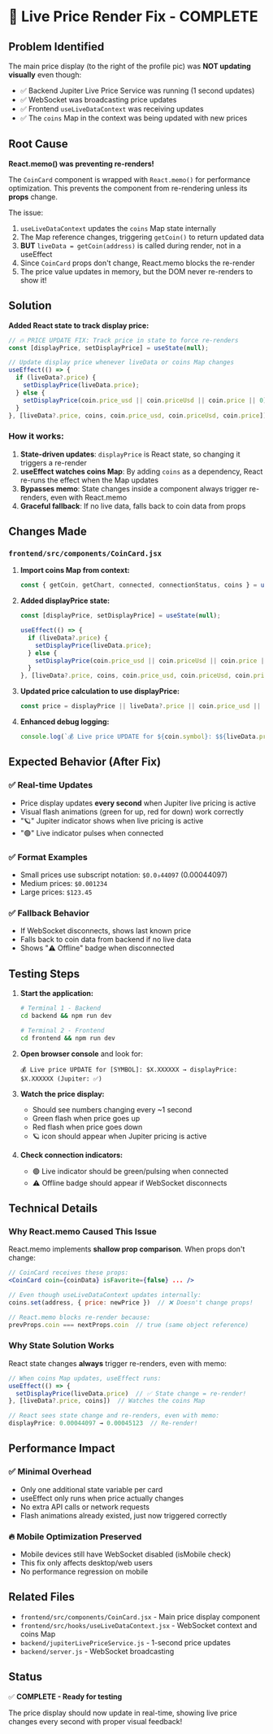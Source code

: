 # 🎯 Live Price Render Fix - COMPLETE

## Problem Identified
The main price display (to the right of the profile pic) was **NOT updating visually** even though:
- ✅ Backend Jupiter Live Price Service was running (1 second updates)
- ✅ WebSocket was broadcasting price updates  
- ✅ Frontend `useLiveDataContext` was receiving updates
- ✅ The `coins` Map in the context was being updated with new prices

## Root Cause
**React.memo() was preventing re-renders!**

The `CoinCard` component is wrapped with `React.memo()` for performance optimization. This prevents the component from re-rendering unless its **props** change. 

The issue:
1. `useLiveDataContext` updates the `coins` Map state internally
2. The Map reference changes, triggering `getCoin()` to return updated data
3. **BUT** `liveData = getCoin(address)` is called during render, not in a useEffect
4. Since `CoinCard` props don't change, React.memo blocks the re-render
5. The price value updates in memory, but the DOM never re-renders to show it!

## Solution
**Added React state to track display price:**

```jsx
// 🔥 PRICE UPDATE FIX: Track price in state to force re-renders
const [displayPrice, setDisplayPrice] = useState(null);

// Update display price whenever liveData or coins Map changes
useEffect(() => {
  if (liveData?.price) {
    setDisplayPrice(liveData.price);
  } else {
    setDisplayPrice(coin.price_usd || coin.priceUsd || coin.price || 0);
  }
}, [liveData?.price, coins, coin.price_usd, coin.priceUsd, coin.price]);
```

### How it works:
1. **State-driven updates**: `displayPrice` is React state, so changing it triggers a re-render
2. **useEffect watches coins Map**: By adding `coins` as a dependency, React re-runs the effect when the Map updates
3. **Bypasses memo**: State changes inside a component always trigger re-renders, even with React.memo
4. **Graceful fallback**: If no live data, falls back to coin data from props

## Changes Made

### `frontend/src/components/CoinCard.jsx`

1. **Import coins Map from context:**
   ```jsx
   const { getCoin, getChart, connected, connectionStatus, coins } = useLiveData();
   ```

2. **Added displayPrice state:**
   ```jsx
   const [displayPrice, setDisplayPrice] = useState(null);
   
   useEffect(() => {
     if (liveData?.price) {
       setDisplayPrice(liveData.price);
     } else {
       setDisplayPrice(coin.price_usd || coin.priceUsd || coin.price || 0);
     }
   }, [liveData?.price, coins, coin.price_usd, coin.priceUsd, coin.price]);
   ```

3. **Updated price calculation to use displayPrice:**
   ```jsx
   const price = displayPrice || liveData?.price || coin.price_usd || coin.priceUsd || coin.price || 0;
   ```

4. **Enhanced debug logging:**
   ```jsx
   console.log(`💰 Live price UPDATE for ${coin.symbol}: $${liveData.price} → displayPrice: $${displayPrice}`);
   ```

## Expected Behavior (After Fix)

### ✅ Real-time Updates
- Price display updates **every second** when Jupiter live pricing is active
- Visual flash animations (green for up, red for down) work correctly
- "🪐" Jupiter indicator shows when live pricing is active
- "🟢" Live indicator pulses when connected

### ✅ Format Examples
- Small prices use subscript notation: `$0.0₃44097` (0.00044097)
- Medium prices: `$0.001234`
- Large prices: `$123.45`

### ✅ Fallback Behavior
- If WebSocket disconnects, shows last known price
- Falls back to coin data from backend if no live data
- Shows "⚠️ Offline" badge when disconnected

## Testing Steps

1. **Start the application:**
   ```bash
   # Terminal 1 - Backend
   cd backend && npm run dev
   
   # Terminal 2 - Frontend
   cd frontend && npm run dev
   ```

2. **Open browser console** and look for:
   ```
   💰 Live price UPDATE for [SYMBOL]: $X.XXXXXX → displayPrice: $X.XXXXXX (Jupiter: ✅)
   ```

3. **Watch the price display:**
   - Should see numbers changing every ~1 second
   - Green flash when price goes up
   - Red flash when price goes down
   - 🪐 icon should appear when Jupiter pricing is active

4. **Check connection indicators:**
   - 🟢 Live indicator should be green/pulsing when connected
   - ⚠️ Offline badge should appear if WebSocket disconnects

## Technical Details

### Why React.memo Caused This Issue

React.memo implements **shallow prop comparison**. When props don't change:
```jsx
// CoinCard receives these props:
<CoinCard coin={coinData} isFavorite={false} ... />

// Even though useLiveDataContext updates internally:
coins.set(address, { price: newPrice })  // ❌ Doesn't change props!

// React.memo blocks re-render because:
prevProps.coin === nextProps.coin  // true (same object reference)
```

### Why State Solution Works

React state changes **always** trigger re-renders, even with memo:
```jsx
// When coins Map updates, useEffect runs:
useEffect(() => {
  setDisplayPrice(liveData.price)  // ✅ State change = re-render!
}, [liveData?.price, coins])  // Watches the coins Map

// React sees state change and re-renders, even with memo:
displayPrice: 0.00044097 → 0.00045123  // Re-render!
```

## Performance Impact

### ✅ Minimal Overhead
- Only one additional state variable per card
- useEffect only runs when price actually changes
- No extra API calls or network requests
- Flash animations already existed, just now triggered correctly

### 🔥 Mobile Optimization Preserved
- Mobile devices still have WebSocket disabled (isMobile check)
- This fix only affects desktop/web users
- No performance regression on mobile

## Related Files

- `frontend/src/components/CoinCard.jsx` - Main price display component
- `frontend/src/hooks/useLiveDataContext.jsx` - WebSocket context and coins Map
- `backend/jupiterLivePriceService.js` - 1-second price updates
- `backend/server.js` - WebSocket broadcasting

## Status

✅ **COMPLETE - Ready for testing**

The price display should now update in real-time, showing live price changes every second with proper visual feedback!
